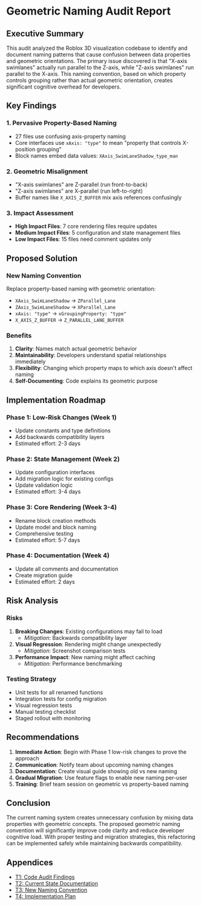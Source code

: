 # Geometric Naming Audit Report

## Executive Summary

This audit analyzed the Roblox 3D visualization codebase to identify and document naming patterns that cause confusion between data properties and geometric orientations. The primary issue discovered is that "X-axis swimlanes" actually run parallel to the Z-axis, while "Z-axis swimlanes" run parallel to the X-axis. This naming convention, based on which property controls grouping rather than actual geometric orientation, creates significant cognitive overhead for developers.

## Key Findings

### 1. Pervasive Property-Based Naming
- 27 files use confusing axis-property naming
- Core interfaces use `xAxis: "type"` to mean "property that controls X-position grouping"
- Block names embed data values: `XAxis_SwimLaneShadow_type_man`

### 2. Geometric Misalignment
- "X-axis swimlanes" are Z-parallel (run front-to-back)
- "Z-axis swimlanes" are X-parallel (run left-to-right)
- Buffer names like `X_AXIS_Z_BUFFER` mix axis references confusingly

### 3. Impact Assessment
- **High Impact Files**: 7 core rendering files require updates
- **Medium Impact Files**: 5 configuration and state management files
- **Low Impact Files**: 15 files need comment updates only

## Proposed Solution

### New Naming Convention
Replace property-based naming with geometric orientation:
- `XAxis_SwimLaneShadow` → `ZParallel_Lane`
- `ZAxis_SwimLaneShadow` → `XParallel_Lane`
- `xAxis: "type"` → `xGroupingProperty: "type"`
- `X_AXIS_Z_BUFFER` → `Z_PARALLEL_LANE_BUFFER`

### Benefits
1. **Clarity**: Names match actual geometric behavior
2. **Maintainability**: Developers understand spatial relationships immediately
3. **Flexibility**: Changing which property maps to which axis doesn't affect naming
4. **Self-Documenting**: Code explains its geometric purpose

## Implementation Roadmap

### Phase 1: Low-Risk Changes (Week 1)
- Update constants and type definitions
- Add backwards compatibility layers
- Estimated effort: 2-3 days

### Phase 2: State Management (Week 2)
- Update configuration interfaces
- Add migration logic for existing configs
- Update validation logic
- Estimated effort: 3-4 days

### Phase 3: Core Rendering (Week 3-4)
- Rename block creation methods
- Update model and block naming
- Comprehensive testing
- Estimated effort: 5-7 days

### Phase 4: Documentation (Week 4)
- Update all comments and documentation
- Create migration guide
- Estimated effort: 2 days

## Risk Analysis

### Risks
1. **Breaking Changes**: Existing configurations may fail to load
   - *Mitigation*: Backwards compatibility layer
2. **Visual Regression**: Rendering might change unexpectedly
   - *Mitigation*: Screenshot comparison tests
3. **Performance Impact**: New naming might affect caching
   - *Mitigation*: Performance benchmarking

### Testing Strategy
- Unit tests for all renamed functions
- Integration tests for config migration
- Visual regression tests
- Manual testing checklist
- Staged rollout with monitoring

## Recommendations

1. **Immediate Action**: Begin with Phase 1 low-risk changes to prove the approach
2. **Communication**: Notify team about upcoming naming changes
3. **Documentation**: Create visual guide showing old vs new naming
4. **Gradual Migration**: Use feature flags to enable new naming per-user
5. **Training**: Brief team session on geometric vs property-based naming

## Conclusion

The current naming system creates unnecessary confusion by mixing data properties with geometric concepts. The proposed geometric naming convention will significantly improve code clarity and reduce developer cognitive load. With proper testing and migration strategies, this refactoring can be implemented safely while maintaining backwards compatibility.

## Appendices

- [T1: Code Audit Findings](./T1-CodeAuditFindings.md)
- [T2: Current State Documentation](./T2-CurrentStateDocumentation.md)
- [T3: New Naming Convention](./T3-NewNamingConvention.md)
- [T4: Implementation Plan](./T4-ImplementationPlan.md)